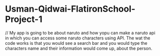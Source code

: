 # Usman-Qidwai-FlatironSchool-Project-1
// My app is going to be about naruto and how yopu can make a naruto api in which you can access some naruto characters using API. The wat the code works is that you would see a search bar and you would type the characters name and their information would come up, about the person.



